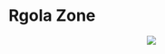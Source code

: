 # Rgola Zone

<p align="center">
  <img src="https://progameguides.com/wp-content/uploads/2020/04/roblox-heroes-online-code-redemption-816x175.jpg" />
</p>
